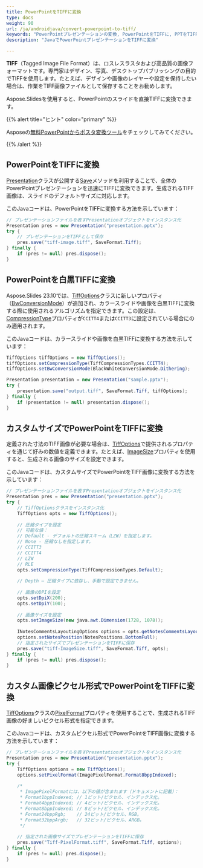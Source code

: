 ```yaml
---
title: PowerPointをTIFFに変換
type: docs
weight: 90
url: /ja/androidjava/convert-powerpoint-to-tiff/
keywords: "PowerPointプレゼンテーションの変換, PowerPointをTIFFに, PPTをTIFFに, PPTXをTIFFに, Java, Aspose.Slides"
description: "JavaでPowerPointプレゼンテーションをTIFFに変換"

---
```


**TIFF**（Tagged Image File Format）は、ロスレスラスタおよび高品質の画像フォーマットです。専門家はデザイン、写真、デスクトップパブリッシングの目的でTIFFを使用します。たとえば、デザインや画像のレイヤーや設定を保持したい場合は、作業をTIFF画像ファイルとして保存することをお勧めします。

Aspose.Slidesを使用すると、PowerPointのスライドを直接TIFFに変換できます。

{{% alert title="ヒント" color="primary" %}}

Asposeの[無料PowerPointからポスタ変換ツール](https://products.aspose.app/slides/conversion/convert-ppt-to-poster-online)をチェックしてみてください。

{{% /alert %}}

## **PowerPointをTIFFに変換**

[Presentation](https://reference.aspose.com/slides/androidjava/com.aspose.slides/presentation/)クラスが公開する[Save](https://reference.aspose.com/slides/androidjava/com.aspose.slides/presentation/#save-java.lang.String-int-)メソッドを利用することで、全体のPowerPointプレゼンテーションを迅速にTIFFに変換できます。生成されるTIFF画像は、スライドのデフォルトサイズに対応します。

このJavaコードは、PowerPointをTIFFに変換する方法を示しています：

```java
// プレゼンテーションファイルを表すPresentationオブジェクトをインスタンス化
Presentation pres = new Presentation("presentation.pptx");
try {
    // プレゼンテーションをTIFFとして保存
    pres.save("tiff-image.tiff", SaveFormat.Tiff);
} finally {
    if (pres != null) pres.dispose();
}
```

## **PowerPointを白黒TIFFに変換**

Aspose.Slides 23.10では、[TiffOptions](https://reference.aspose.com/slides/androidjava/com.aspose.slides/tiffoptions/)クラスに新しいプロパティ（[BwConversionMode](https://reference.aspose.com/slides/androidjava/com.aspose.slides/tiffoptions/#setBwConversionMode-int-)）が追加され、カラースライドや画像を白黒TIFFに変換する際に使用されるアルゴリズムを指定できます。この設定は、[CompressionType](https://reference.aspose.com/slides/androidjava/com.aspose.slides/tiffoptions/#setCompressionType-int-)プロパティが`CCITT4`または`CCITT3`に設定されている場合にのみ適用されます。

このJavaコードは、カラースライドや画像を白黒TIFFに変換する方法を示しています：

```java
TiffOptions tiffOptions = new TiffOptions();
tiffOptions.setCompressionType(TiffCompressionTypes.CCITT4);
tiffOptions.setBwConversionMode(BlackWhiteConversionMode.Dithering);

Presentation presentation = new Presentation("sample.pptx");
try {
    presentation.save("output.tiff", SaveFormat.Tiff, tiffOptions);
} finally {
    if (presentation != null) presentation.dispose();
}
```

## **カスタムサイズでPowerPointをTIFFに変換**

定義された寸法のTIFF画像が必要な場合は、[TiffOptions](https://reference.aspose.com/slides/androidjava/com.aspose.slides/tiffoptions/)で提供されるプロパティを通じて好みの数値を定義できます。たとえば、[ImageSize](https://reference.aspose.com/slides/androidjava/com.aspose.slides/tiffoptions/#setImageSize-java.awt.Dimension-)プロパティを使用すると、生成される画像のサイズを設定できます。

このJavaコードは、カスタムサイズでPowerPointをTIFF画像に変換する方法を示しています：

```java
// プレゼンテーションファイルを表すPresentationオブジェクトをインスタンス化
Presentation pres = new Presentation("presentation.pptx");
try {
    // TiffOptionsクラスをインスタンス化
    TiffOptions opts = new TiffOptions();
    
    // 圧縮タイプを設定
    // 可能な値：
    // Default - デフォルトの圧縮スキーム（LZW）を指定します。
    // None - 圧縮なしを指定します。
    // CCITT3
    // CCITT4
    // LZW
    // RLE
    opts.setCompressionType(TiffCompressionTypes.Default);
    
    // Depth – 圧縮タイプに依存し、手動で設定できません。
    
    // 画像のDPIを設定
    opts.setDpiX(200);
    opts.setDpiY(100);
    
    // 画像サイズを設定
    opts.setImageSize(new java.awt.Dimension(1728, 1078));
    
    INotesCommentsLayoutingOptions options = opts.getNotesCommentsLayouting();
    options.setNotesPosition(NotesPositions.BottomFull);
    // 指定されたサイズでプレゼンテーションをTIFFに保存
    pres.save("tiff-ImageSize.tiff", SaveFormat.Tiff, opts);
} finally {
    if (pres != null) pres.dispose();
}    
```


## **カスタム画像ピクセル形式でPowerPointをTIFFに変換**

[TiffOptions](https://reference.aspose.com/slides/androidjava/com.aspose.slides/tiffoptions/)クラスの[PixelFormat](https://reference.aspose.com/slides/androidjava/com.aspose.slides/tiffoptions/#setPixelFormat-int-)プロパティを使用することで、生成されるTIFF画像の好ましいピクセル形式を指定できます。

このJavaコードは、カスタムピクセル形式でPowerPointをTIFF画像に変換する方法を示しています：

```java
// プレゼンテーションファイルを表すPresentationオブジェクトをインスタンス化
Presentation pres = new Presentation("presentation.pptx");
try {
    TiffOptions options = new TiffOptions();
    options.setPixelFormat(ImagePixelFormat.Format8bppIndexed);
    
    /*
     * ImagePixelFormatには、以下の値が含まれます（ドキュメントに記載）：
     * Format1bppIndexed; // 1ビット/ピクセル、インデックス化。
     * Format4bppIndexed; // 4ビット/ピクセル、インデックス化。
     * Format8bppIndexed; // 8ビット/ピクセル、インデックス化。
     * Format24bppRgb;    // 24ビット/ピクセル、RGB。
     * Format32bppArgb;   // 32ビット/ピクセル、ARGB。
     */
    
    // 指定された画像サイズでプレゼンテーションをTIFFに保存
    pres.save("Tiff-PixelFormat.tiff", SaveFormat.Tiff, options);
} finally {
    if (pres != null) pres.dispose();
}
```